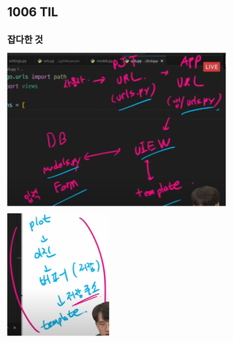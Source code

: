 # 1006 TIL

## 잡다한 것

![](1006%20TIL_assets/2023-10-06-09-38-43-image.png)

![](1006%20TIL_assets/2023-10-06-10-11-59-image.png)

